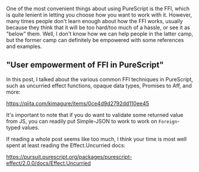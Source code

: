One of the most convenient things about using PureScript is the FFI, which is quite lenient in letting you choose how you want to work with it. However, many times people don't learn enough about how the FFI works, usually because they think that it will be too hard/too much of a hassle, or see it as "below" them. Well, I don't know how we can help people in the latter camp, but the former camp can definitely be empowered with some references and examples.

## "User empowerment of FFI in PureScript"

In this post, I talked about the various common FFI techniques in PureScript, such as uncurried effect functions, opaque data types, Promises to Aff, and more:

<https://qiita.com/kimagure/items/0ce4d9d2792dd110ee45>

It's important to note that if you do want to validate some returned value from JS, you can readily put Simple-JSON to work to work on `Foreign`-typed values.

If reading a whole post seems like too much, I think your time is most well spent at least reading the Effect.Uncurried docs:

<https://pursuit.purescript.org/packages/purescript-effect/2.0.0/docs/Effect.Uncurried>
